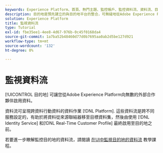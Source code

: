 ```yaml
---
keywords: Experience Platform、首頁、熱門主題、監控帳戶、監控資料流、資料流、目的地
description: 目的地是預先建立的與目的地平台的整合，可無縫地從Adobe Experience Platform啟用資料。 您可以使用目的地，針對跨頻道行銷活動、電子郵件行銷活動、目標定位廣告和許多其他使用案例，啟用已知和未知的資料。
solution: Experience Platform
title: 監視資料流
type: Tutorial
exl-id: fbe35ee1-4ee8-4d67-976b-0c45f0168da4
source-git-commit: 1a7ba52b48460d77d0b7695aa0ab2d5be127d921
workflow-type: tm+mt
source-wordcount: '132'
ht-degree: 0%

---
```


# 監視資料流

[!UICONTROL 目的地] 可讓您從Adobe Experience Platform向無數的外部合作夥伴啟用資料。

資料流可呈現跨資料行動資料的資料作業 [!DNL Platform]. 這些資料流是跨不同服務設定的，有助於將資料從來源聯結器移至目標資料集，然後由使用 [!DNL Identity Service] 和[!DNL Real-Time Customer Profile] 最終啟用至目的地之前。

若要進一步瞭解監控目的地的資料流，請閱讀 [在UI中監視目的地的資料流](../../dataflows/ui/monitor-destinations.md) 教學課程。
